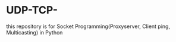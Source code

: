 # UDP-TCP-
this repository is for Socket Programming(Proxyserver, Client ping, Multicasting) in Python 
